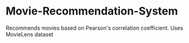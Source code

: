 # Movie-Recommendation-System
Recommends movies based on Pearson's  correlation coefficient. Uses MovieLens dataset
